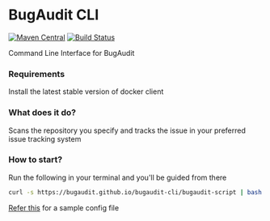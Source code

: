 # BugAudit CLI
[![Maven Central](https://maven-badges.herokuapp.com/maven-central/me.shib.bugaudit/bugaudit-cli/badge.svg)](https://maven-badges.herokuapp.com/maven-central/me.shib.bugaudit/bugaudit-cli)
[![Build Status](https://gitlab.com/bugaudit/bugaudit-cli/badges/master/pipeline.svg)](https://gitlab.com/bugaudit/bugaudit-cli/pipelines)

Command Line Interface for BugAudit

### Requirements
Install the latest stable version of docker client

### What does it do?
Scans the repository you specify and tracks the issue in your preferred issue tracking system

### How to start?
Run the following in your terminal and you'll be guided from there
```bash
curl -s https://bugaudit.github.io/bugaudit-cli/bugaudit-script | bash
```
[Refer this](https://bugaudit.github.io/bugaudit-cli/bugaudit-config.json) for a sample config file